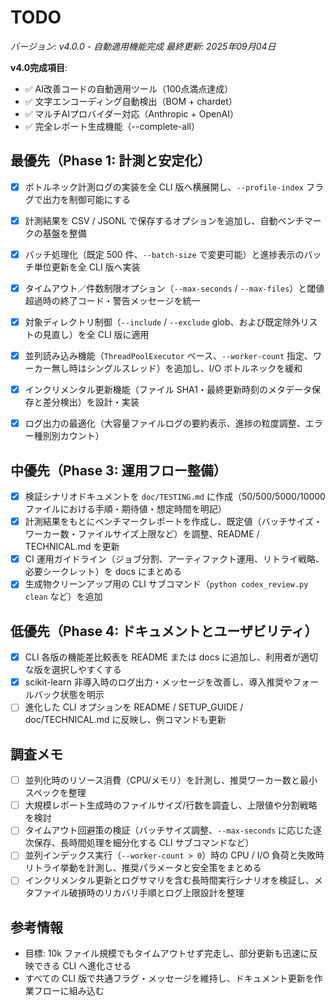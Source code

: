 # TODO

*バージョン: v4.0.0 - 自動適用機能完成*
*最終更新: 2025年09月04日*

**v4.0完成項目**:
- ✅ AI改善コードの自動適用ツール（100点満点達成）
- ✅ 文字エンコーディング自動検出（BOM + chardet）
- ✅ マルチAIプロバイダー対応（Anthropic + OpenAI）
- ✅ 完全レポート生成機能（--complete-all）

## 最優先（Phase 1: 計測と安定化）
- [x] ボトルネック計測ログの実装を全 CLI 版へ横展開し、`--profile-index` フラグで出力を制御可能にする
- [x] 計測結果を CSV / JSONL で保存するオプションを追加し、自動ベンチマークの基盤を整備
- [x] バッチ処理化（既定 500 件、`--batch-size` で変更可能）と進捗表示のバッチ単位更新を全 CLI 版へ実装
- [x] タイムアウト／件数制限オプション（`--max-seconds` / `--max-files`）と閾値超過時の終了コード・警告メッセージを統一

- [x] 対象ディレクトリ制御（`--include` / `--exclude` glob、および既定除外リストの見直し）を全 CLI 版に適用
- [x] 並列読み込み機能（`ThreadPoolExecutor` ベース、`--worker-count` 指定、ワーカー無し時はシングルスレッド）を追加し、I/O ボトルネックを緩和
- [x] インクリメンタル更新機能（ファイル SHA1・最終更新時刻のメタデータ保存と差分検出）を設計・実装
- [x] ログ出力の最適化（大容量ファイルログの要約表示、進捗の粒度調整、エラー種別別カウント）

## 中優先（Phase 3: 運用フロー整備）
- [x] 検証シナリオドキュメントを `doc/TESTING.md` に作成（50/500/5000/10000 ファイルにおける手順・期待値・想定時間を明記）
- [x] 計測結果をもとにベンチマークレポートを作成し、既定値（バッチサイズ・ワーカー数・ファイルサイズ上限など）を調整、README / TECHNICAL.md を更新
- [x] CI 運用ガイドライン（ジョブ分割、アーティファクト運用、リトライ戦略、必要シークレット）を docs にまとめる
- [x] 生成物クリーンアップ用の CLI サブコマンド（`python codex_review.py clean` など）を追加

## 低優先（Phase 4: ドキュメントとユーザビリティ）
- [x] CLI 各版の機能差比較表を README または docs に追加し、利用者が適切な版を選択しやすくする
- [x] scikit-learn 非導入時のログ出力・メッセージを改善し、導入推奨やフォールバック状態を明示
- [ ] 進化した CLI オプションを README / SETUP_GUIDE / doc/TECHNICAL.md に反映し、例コマンドも更新

## 調査メモ
- [ ] 並列化時のリソース消費（CPU/メモリ）を計測し、推奨ワーカー数と最小スペックを整理
- [ ] 大規模レポート生成時のファイルサイズ/行数を調査し、上限値や分割戦略を検討
- [ ] タイムアウト回避策の検証（バッチサイズ調整、`--max-seconds` に応じた逐次保存、長時間処理を細分化する CLI サブコマンドなど）
- [ ] 並列インデックス実行（`--worker-count > 0`）時の CPU / I/O 負荷と失敗時リトライ挙動を計測し、推奨パラメータと安全策をまとめる
- [ ] インクリメンタル更新とログサマリを含む長時間実行シナリオを検証し、メタファイル破損時のリカバリ手順とログ上限設計を整理

## 参考情報
- 目標: 10k ファイル規模でもタイムアウトせず完走し、部分更新も迅速に反映できる CLI へ進化させる
- すべての CLI 版で共通フラグ・メッセージを維持し、ドキュメント更新を作業フローに組み込む

